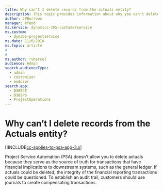 ```yaml
---
title: Why can’t I delete records from the actuals entity?
description: This topic provides information about why you can't delete records from the actuals entity.
author: JPBurrows
manager: kfend
ms.service: dynamics-365-customerservice
ms.custom: 
  - dyn365-projectservice
ms.date: 11/6/2018
ms.topic: article
#
#
ms.author: ruhercul
audience: Admin
search.audienceType: 
  - admin
  - customizer
  - enduser
search.app: 
  - D365CE
  - D365PS
  - ProjectOperations
---
```


# Why can’t I delete records from the Actuals entity?

[!INCLUDE[cc-applies-to-psa-app-3.x](../includes/cc-applies-to-psa-app-3x.md)]

Project Service Automation (PSA) doesn't allow you to delete actuals because they serve as the source of truth for transactions that have financial implications to downstream systems, such as the general ledger. If actuals could be deleted, the integrity of the financial reporting transactions could be questioned. To establish an audit trail, customers should use journals to create compensating transactions.


